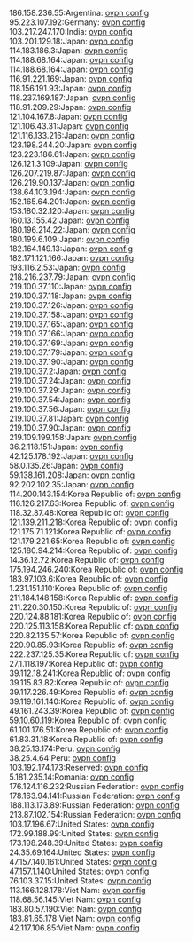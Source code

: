 186.158.236.55:Argentina: [ovpn config](vpn/186_158_236_55.ovpn)  
95.223.107.192:Germany: [ovpn config](vpn/95_223_107_192.ovpn)  
103.217.247.170:India: [ovpn config](vpn/103_217_247_170.ovpn)  
103.201.129.18:Japan: [ovpn config](vpn/103_201_129_18.ovpn)  
114.183.186.3:Japan: [ovpn config](vpn/114_183_186_3.ovpn)  
114.188.68.164:Japan: [ovpn config](vpn/114_188_68_164.ovpn)  
114.188.68.164:Japan: [ovpn config](vpn/114_188_68_164.ovpn)  
116.91.221.169:Japan: [ovpn config](vpn/116_91_221_169.ovpn)  
118.156.191.93:Japan: [ovpn config](vpn/118_156_191_93.ovpn)  
118.237.169.187:Japan: [ovpn config](vpn/118_237_169_187.ovpn)  
118.91.209.29:Japan: [ovpn config](vpn/118_91_209_29.ovpn)  
121.104.167.8:Japan: [ovpn config](vpn/121_104_167_8.ovpn)  
121.106.43.31:Japan: [ovpn config](vpn/121_106_43_31.ovpn)  
121.116.133.216:Japan: [ovpn config](vpn/121_116_133_216.ovpn)  
123.198.244.20:Japan: [ovpn config](vpn/123_198_244_20.ovpn)  
123.223.186.61:Japan: [ovpn config](vpn/123_223_186_61.ovpn)  
126.121.3.109:Japan: [ovpn config](vpn/126_121_3_109.ovpn)  
126.207.219.87:Japan: [ovpn config](vpn/126_207_219_87.ovpn)  
126.219.90.137:Japan: [ovpn config](vpn/126_219_90_137.ovpn)  
138.64.103.194:Japan: [ovpn config](vpn/138_64_103_194.ovpn)  
152.165.64.201:Japan: [ovpn config](vpn/152_165_64_201.ovpn)  
153.180.32.120:Japan: [ovpn config](vpn/153_180_32_120.ovpn)  
160.13.155.42:Japan: [ovpn config](vpn/160_13_155_42.ovpn)  
180.196.214.22:Japan: [ovpn config](vpn/180_196_214_22.ovpn)  
180.199.6.109:Japan: [ovpn config](vpn/180_199_6_109.ovpn)  
182.164.149.13:Japan: [ovpn config](vpn/182_164_149_13.ovpn)  
182.171.121.166:Japan: [ovpn config](vpn/182_171_121_166.ovpn)  
193.116.2.53:Japan: [ovpn config](vpn/193_116_2_53.ovpn)  
218.216.237.79:Japan: [ovpn config](vpn/218_216_237_79.ovpn)  
219.100.37.110:Japan: [ovpn config](vpn/219_100_37_110.ovpn)  
219.100.37.118:Japan: [ovpn config](vpn/219_100_37_118.ovpn)  
219.100.37.126:Japan: [ovpn config](vpn/219_100_37_126.ovpn)  
219.100.37.158:Japan: [ovpn config](vpn/219_100_37_158.ovpn)  
219.100.37.165:Japan: [ovpn config](vpn/219_100_37_165.ovpn)  
219.100.37.166:Japan: [ovpn config](vpn/219_100_37_166.ovpn)  
219.100.37.169:Japan: [ovpn config](vpn/219_100_37_169.ovpn)  
219.100.37.179:Japan: [ovpn config](vpn/219_100_37_179.ovpn)  
219.100.37.190:Japan: [ovpn config](vpn/219_100_37_190.ovpn)  
219.100.37.2:Japan: [ovpn config](vpn/219_100_37_2.ovpn)  
219.100.37.24:Japan: [ovpn config](vpn/219_100_37_24.ovpn)  
219.100.37.29:Japan: [ovpn config](vpn/219_100_37_29.ovpn)  
219.100.37.54:Japan: [ovpn config](vpn/219_100_37_54.ovpn)  
219.100.37.56:Japan: [ovpn config](vpn/219_100_37_56.ovpn)  
219.100.37.81:Japan: [ovpn config](vpn/219_100_37_81.ovpn)  
219.100.37.90:Japan: [ovpn config](vpn/219_100_37_90.ovpn)  
219.109.199.158:Japan: [ovpn config](vpn/219_109_199_158.ovpn)  
36.2.118.151:Japan: [ovpn config](vpn/36_2_118_151.ovpn)  
42.125.178.192:Japan: [ovpn config](vpn/42_125_178_192.ovpn)  
58.0.135.26:Japan: [ovpn config](vpn/58_0_135_26.ovpn)  
59.138.161.208:Japan: [ovpn config](vpn/59_138_161_208.ovpn)  
92.202.102.35:Japan: [ovpn config](vpn/92_202_102_35.ovpn)  
114.200.143.154:Korea Republic of: [ovpn config](vpn/114_200_143_154.ovpn)  
116.126.217.63:Korea Republic of: [ovpn config](vpn/116_126_217_63.ovpn)  
118.32.87.48:Korea Republic of: [ovpn config](vpn/118_32_87_48.ovpn)  
121.139.211.218:Korea Republic of: [ovpn config](vpn/121_139_211_218.ovpn)  
121.175.71.121:Korea Republic of: [ovpn config](vpn/121_175_71_121.ovpn)  
121.179.221.65:Korea Republic of: [ovpn config](vpn/121_179_221_65.ovpn)  
125.180.94.214:Korea Republic of: [ovpn config](vpn/125_180_94_214.ovpn)  
14.36.12.72:Korea Republic of: [ovpn config](vpn/14_36_12_72.ovpn)  
175.194.246.240:Korea Republic of: [ovpn config](vpn/175_194_246_240.ovpn)  
183.97.103.6:Korea Republic of: [ovpn config](vpn/183_97_103_6.ovpn)  
1.231.151.110:Korea Republic of: [ovpn config](vpn/1_231_151_110.ovpn)  
211.184.148.158:Korea Republic of: [ovpn config](vpn/211_184_148_158.ovpn)  
211.220.30.150:Korea Republic of: [ovpn config](vpn/211_220_30_150.ovpn)  
220.124.88.181:Korea Republic of: [ovpn config](vpn/220_124_88_181.ovpn)  
220.125.113.158:Korea Republic of: [ovpn config](vpn/220_125_113_158.ovpn)  
220.82.135.57:Korea Republic of: [ovpn config](vpn/220_82_135_57.ovpn)  
220.90.85.93:Korea Republic of: [ovpn config](vpn/220_90_85_93.ovpn)  
222.237.125.35:Korea Republic of: [ovpn config](vpn/222_237_125_35.ovpn)  
27.1.118.197:Korea Republic of: [ovpn config](vpn/27_1_118_197.ovpn)  
39.112.18.241:Korea Republic of: [ovpn config](vpn/39_112_18_241.ovpn)  
39.115.83.82:Korea Republic of: [ovpn config](vpn/39_115_83_82.ovpn)  
39.117.226.49:Korea Republic of: [ovpn config](vpn/39_117_226_49.ovpn)  
39.119.161.140:Korea Republic of: [ovpn config](vpn/39_119_161_140.ovpn)  
49.161.243.39:Korea Republic of: [ovpn config](vpn/49_161_243_39.ovpn)  
59.10.60.119:Korea Republic of: [ovpn config](vpn/59_10_60_119.ovpn)  
61.101.176.51:Korea Republic of: [ovpn config](vpn/61_101_176_51.ovpn)  
61.83.31.18:Korea Republic of: [ovpn config](vpn/61_83_31_18.ovpn)  
38.25.13.174:Peru: [ovpn config](vpn/38_25_13_174.ovpn)  
38.25.4.64:Peru: [ovpn config](vpn/38_25_4_64.ovpn)  
103.192.174.173:Reserved: [ovpn config](vpn/103_192_174_173.ovpn)  
5.181.235.14:Romania: [ovpn config](vpn/5_181_235_14.ovpn)  
176.124.116.232:Russian Federation: [ovpn config](vpn/176_124_116_232.ovpn)  
178.163.94.141:Russian Federation: [ovpn config](vpn/178_163_94_141.ovpn)  
188.113.173.89:Russian Federation: [ovpn config](vpn/188_113_173_89.ovpn)  
213.87.102.154:Russian Federation: [ovpn config](vpn/213_87_102_154.ovpn)  
103.17.196.67:United States: [ovpn config](vpn/103_17_196_67.ovpn)  
172.99.188.99:United States: [ovpn config](vpn/172_99_188_99.ovpn)  
173.198.248.39:United States: [ovpn config](vpn/173_198_248_39.ovpn)  
24.35.69.164:United States: [ovpn config](vpn/24_35_69_164.ovpn)  
47.157.140.161:United States: [ovpn config](vpn/47_157_140_161.ovpn)  
47.157.1.140:United States: [ovpn config](vpn/47_157_1_140.ovpn)  
76.103.37.15:United States: [ovpn config](vpn/76_103_37_15.ovpn)  
113.166.128.178:Viet Nam: [ovpn config](vpn/113_166_128_178.ovpn)  
118.68.56.145:Viet Nam: [ovpn config](vpn/118_68_56_145.ovpn)  
183.80.57.190:Viet Nam: [ovpn config](vpn/183_80_57_190.ovpn)  
183.81.65.178:Viet Nam: [ovpn config](vpn/183_81_65_178.ovpn)  
42.117.106.85:Viet Nam: [ovpn config](vpn/42_117_106_85.ovpn)  
